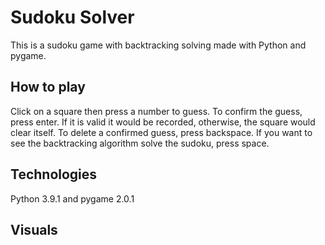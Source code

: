 # Sudoku Solver 

This is a sudoku game with backtracking solving made with Python and pygame. 

## How to play 

Click on a square then press a number to guess. To confirm the guess, press enter. If it is valid it would be recorded, otherwise, the square would clear itself. To delete a confirmed guess, press backspace. If you want to see the backtracking algorithm solve the sudoku, press space. 

## Technologies
Python 3.9.1 and pygame 2.0.1 

## Visuals
